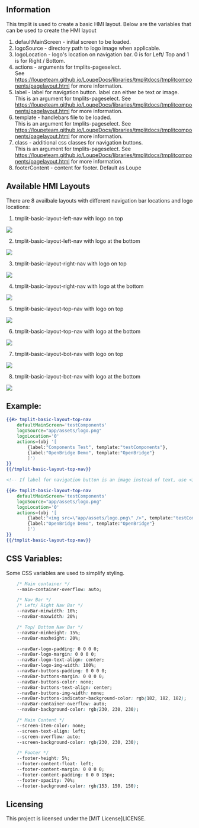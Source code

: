 ## Information
This tmplit is used to create a basic HMI layout.  Below are the variables that can be used to create the HMI layout

1. defaultMainScreen - initial screen to be loaded.
2. logoSource - directory path to logo image when applicable.
3. logoLocation - logo's location on navigation bar. 0 is for Left/ Top and 1 is for Right / Bottom.
4. actions - arguments for tmplits-pageselect.  
See https://loupeteam.github.io/LoupeDocs/libraries/tmplitdocs/tmplitcomponents/pagelayout.html for more information. 
5. label - label for navigation button.  label can either be text or image.  
This is an argument for tmplits-pageselect. See https://loupeteam.github.io/LoupeDocs/libraries/tmplitdocs/tmplitcomponents/pagelayout.html for more information. 
6. template - handlebars file to be loaded.  
This is an argument for tmplits-pageselect. See https://loupeteam.github.io/LoupeDocs/libraries/tmplitdocs/tmplitcomponents/pagelayout.html for more information.
7. class - additional css classes for navigation buttons.  
This is an argument for tmplits-pageselect. See https://loupeteam.github.io/LoupeDocs/libraries/tmplitdocs/tmplitcomponents/pagelayout.html for more information.
8. footerContent - content for footer.  Default as Loupe

## Available HMI Layouts
There are 8 availbale layouts with different navigation bar locations and logo locations:
1. tmplit-basic-layout-left-nav with logo on top
<img src="asset/leftNav0.jpg" />

2. tmplit-basic-layout-left-nav with logo at the bottom
<img src="asset/leftNav1.jpg" />

3. tmplit-basic-layout-right-nav with logo on top
<img src="asset/rightNav0.jpg" />

4. tmplit-basic-layout-right-nav with logo at the bottom
<img src="asset/rightNav1.jpg" />

5. tmplit-basic-layout-top-nav with logo on top
<img src="asset/topNav0.jpg" />

6. tmplit-basic-layout-top-nav with logo at the bottom
<img src="asset/topNav1.jpg" />

7. tmplit-basic-layout-bot-nav with logo on top
<img src="asset/botNav0.jpg" />

8. tmplit-basic-layout-bot-nav with logo at the bottom
<img src="asset/botNav1.jpg" />

## Example: 
```handlebars
{{#> tmplit-basic-layout-top-nav
    defaultMainScreen='testComponents'
    logoSource="app/assets/logo.png"
    logoLocation='0'
    actions=(obj '[
        {label:"Components Test", template:"testComponents"},
        {label:"OpenBridge Demo", template:"OpenBridge"}
        ]')
}}
{{/tmplit-basic-layout-top-nav}}

<!-- If label for navigation button is an image instead of text, use <img src=\"app/assets/logo.png\" /> -->asdsad

{{#> tmplit-basic-layout-top-nav
    defaultMainScreen='testComponents'
    logoSource="app/assets/logo.png"
    logoLocation='0'
    actions=(obj '[
        {label:"<img src=\"app/assets/logo.png\" />", template:"testComponents"},
        {label:"OpenBridge Demo", template:"OpenBridge"}
        ]')
}}
{{/tmplit-basic-layout-top-nav}}
```

## CSS Variables:
Some CSS variables are used to simplify styling.

```css
    /* Main container */
    --main-container-overflow: auto;

    /* Nav Bar */
    /* Left/ Right Nav Bar */
    --navBar-minwidth: 10%;
    --navBar-maxwidth: 20%;

    /* Top/ Bottom Nav Bar */
    --navBar-minheight: 15%;
    --navBar-maxheight: 20%;

    --navBar-logo-padding: 0 0 0 0;
    --navBar-logo-margin: 0 0 0 0;
    --navBar-logo-text-align: center;
    --navBar-logo-img-width: 100%;
    --navBar-buttons-padding: 0 0 0 0;
    --navBar-buttons-margin: 0 0 0 0;
    --navBar-buttons-color: none;
    --navBar-buttons-text-align: center;
    --navBar-buttons-img-width: none;
    --navBar-buttons-indicator-background-color: rgb(182, 182, 182);
    --navBar-container-overflow: auto;
    --navBar-background-color: rgb(230, 230, 230);

    /* Main Content */
    --screen-item-color: none;
    --screen-text-align: left;
    --screen-overflow: auto;
    --screen-background-color: rgb(230, 230, 230);

    /* Footer */
    --footer-height: 5%;
    --footer-content-float: left;
    --footer-content-margin: 0 0 0 0;
    --footer-content-padding: 0 0 0 15px;
    --footer-opacity: 70%;
    --footer-background-color: rgb(153, 150, 150);
```
## Licensing

This project is licensed under the [MIT License]LICENSE.


